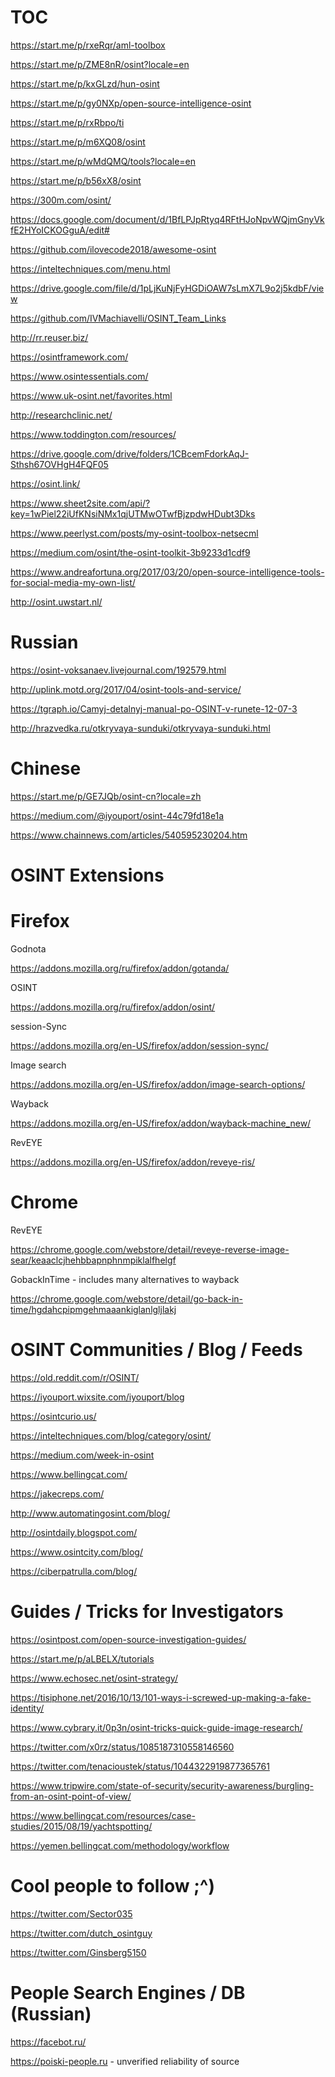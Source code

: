# TOC

https://start.me/p/rxeRqr/aml-toolbox 

https://start.me/p/ZME8nR/osint?locale=en

https://start.me/p/kxGLzd/hun-osint 

https://start.me/p/gy0NXp/open-source-intelligence-osint

https://start.me/p/rxRbpo/ti

https://start.me/p/m6XQ08/osint 

https://start.me/p/wMdQMQ/tools?locale=en

https://start.me/p/b56xX8/osint

https://300m.com/osint/ 

https://docs.google.com/document/d/1BfLPJpRtyq4RFtHJoNpvWQjmGnyVkfE2HYoICKOGguA/edit# 

https://github.com/ilovecode2018/awesome-osint 

https://inteltechniques.com/menu.html

https://drive.google.com/file/d/1pLjKuNjFyHGDiOAW7sLmX7L9o2j5kdbF/view

https://github.com/IVMachiavelli/OSINT_Team_Links

http://rr.reuser.biz/

https://osintframework.com/

https://www.osintessentials.com/

https://www.uk-osint.net/favorites.html

http://researchclinic.net/

https://www.toddington.com/resources/

https://drive.google.com/drive/folders/1CBcemFdorkAqJ-Sthsh67OVHgH4FQF05

https://osint.link/

https://www.sheet2site.com/api/?key=1wPiel22iUfKNsiNMx1qjUTMwOTwfBjzpdwHDubt3Dks

https://www.peerlyst.com/posts/my-osint-toolbox-netsecml

https://medium.com/osint/the-osint-toolkit-3b9233d1cdf9

https://www.andreafortuna.org/2017/03/20/open-source-intelligence-tools-for-social-media-my-own-list/

http://osint.uwstart.nl/


# Russian 

https://osint-voksanaev.livejournal.com/192579.html 

http://uplink.motd.org/2017/04/osint-tools-and-service/

https://tgraph.io/Camyj-detalnyj-manual-po-OSINT-v-runete-12-07-3

http://hrazvedka.ru/otkryvaya-sunduki/otkryvaya-sunduki.html


# Chinese 

https://start.me/p/GE7JQb/osint-cn?locale=zh

https://medium.com/@iyouport/osint-44c79fd18e1a 

https://www.chainnews.com/articles/540595230204.htm



# OSINT Extensions 

# Firefox 

Godnota 

https://addons.mozilla.org/ru/firefox/addon/gotanda/ 

OSINT 

https://addons.mozilla.org/ru/firefox/addon/osint/ 

session-Sync 

https://addons.mozilla.org/en-US/firefox/addon/session-sync/

Image search

https://addons.mozilla.org/en-US/firefox/addon/image-search-options/

Wayback

https://addons.mozilla.org/en-US/firefox/addon/wayback-machine_new/

RevEYE 

https://addons.mozilla.org/en-US/firefox/addon/reveye-ris/


# Chrome

RevEYE 

https://chrome.google.com/webstore/detail/reveye-reverse-image-sear/keaaclcjhehbbapnphnmpiklalfhelgf

GobackInTime - includes many alternatives to wayback 

https://chrome.google.com/webstore/detail/go-back-in-time/hgdahcpipmgehmaaankiglanlgljlakj


# OSINT Communities / Blog / Feeds 

https://old.reddit.com/r/OSINT/

https://iyouport.wixsite.com/iyouport/blog

https://osintcurio.us/

https://inteltechniques.com/blog/category/osint/

https://medium.com/week-in-osint

https://www.bellingcat.com/

https://jakecreps.com/

http://www.automatingosint.com/blog/

http://osintdaily.blogspot.com/

https://www.osintcity.com/blog/

https://ciberpatrulla.com/blog/




# Guides / Tricks for Investigators 

https://osintpost.com/open-source-investigation-guides/ 

https://start.me/p/aLBELX/tutorials 

https://www.echosec.net/osint-strategy/

https://tisiphone.net/2016/10/13/101-ways-i-screwed-up-making-a-fake-identity/

https://www.cybrary.it/0p3n/osint-tricks-quick-guide-image-research/

https://twitter.com/x0rz/status/1085187310558146560

https://twitter.com/tenacioustek/status/1044322919877365761

https://www.tripwire.com/state-of-security/security-awareness/burgling-from-an-osint-point-of-view/

https://www.bellingcat.com/resources/case-studies/2015/08/19/yachtspotting/ 

https://yemen.bellingcat.com/methodology/workflow



# Cool people to follow ;^)

https://twitter.com/Sector035

https://twitter.com/dutch_osintguy

https://twitter.com/Ginsberg5150


# People Search Engines / DB (Russian) 

https://facebot.ru/ 

https://poiski-people.ru - unverified reliability of source 
